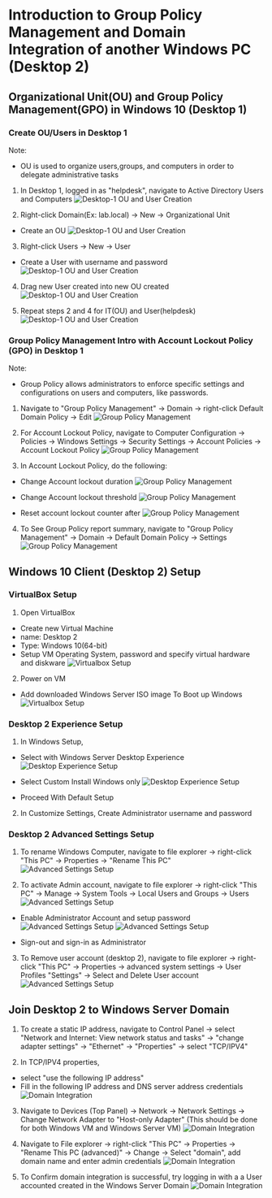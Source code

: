 # Introduction to Group Policy Management and Domain Integration of another Windows PC (Desktop 2)

## Organizational Unit(OU) and Group Policy Management(GPO) in Windows 10 (Desktop 1)
 
### Create OU/Users in Desktop 1
Note: 
- OU is used to organize users,groups, and computers in order to delegate administrative tasks

1. In Desktop 1, logged in as "helpdesk", navigate to Active Directory Users and Computers
![Desktop-1 OU and User Creation](./screenshots/desktop1-account-creation.png)

2. Right-click Domain(Ex: lab.local) -> New -> Organizational Unit
- Create an OU
![Desktop-1 OU and User Creation](./screenshots/desktop1-account-creation-2.png)

3. Right-click Users -> New -> User
- Create a User with username and password
![Desktop-1 OU and User Creation](./screenshots/desktop1-account-creation-3.png)

4. Drag new User created into new OU created
![Desktop-1 OU and User Creation](./screenshots/desktop1-account-creation-4.png)

5. Repeat steps 2 and 4 for IT(OU) and User(helpdesk)
![Desktop-1 OU and User Creation](./screenshots/desktop1-account-creation-5.png)

### Group Policy Management Intro with Account Lockout Policy (GPO) in Desktop 1
Note:
- Group Policy allows administrators to enforce specific settings and configurations on users and computers, like passwords.

1. Navigate to "Group Policy Management" -> Domain -> right-click Default Domain Policy -> Edit
![Group Policy Management](./screenshots/gpo-manage.png)

2. For Account Lockout Policy, navigate to Computer Configuration -> Policies -> Windows Settings -> Security Settings -> Account Policies -> Account Lockout Policy
![Group Policy Management](./screenshots/gpo-manage-2.png)

3. In Account Lockout Policy, do the following:

- Change Account lockout duration
![Group Policy Management](./screenshots/gpo-manage-3.png)

- Change Account lockout threshold
![Group Policy Management](./screenshots/gpo-manage-4.png)

- Reset account lockout counter after
![Group Policy Management](./screenshots/gpo-manage-5.png)

4. To See Group Policy report summary, navigate to "Group Policy Management" -> Domain -> Default Domain Policy -> Settings
![Group Policy Management](./screenshots/gpo-manage-6.png)



## Windows 10 Client (Desktop 2) Setup

### VirtualBox Setup

1. Open VirtualBox
- Create new Virtual Machine
- name: Desktop 2
- Type: Windows 10(64-bit)
- Setup VM Operating System, password and specify virtual hardware and diskware
![Virtualbox Setup](./screenshots/virtualbox-setup.png)

2. Power on VM
- Add downloaded Windows Server ISO image To Boot up Windows
![Virtualbox Setup](./screenshots/virtualbox-setup-2.png)

### Desktop 2 Experience Setup

1. In Windows Setup,
- Select with Windows Server Desktop Experience
![Desktop Experience Setup](./screenshots/desktop-experience-setup.png) 

- Select Custom Install Windows only
![Desktop Experience Setup](./screenshots/desktop-experience-setup.png) 

- Proceed With Default Setup

2. In Customize Settings, Create Administrator username and password


### Desktop 2 Advanced Settings Setup 

1. To rename Windows Computer, navigate to file explorer -> right-click "This PC" -> Properties -> "Rename This PC"
![Advanced Settings Setup](./screenshots/advanced-setting-setup.png)

2. To activate Admin account, navigate to file explorer -> right-click "This PC" -> Manage -> System Tools -> Local Users and Groups -> Users
![Advanced Settings Setup](./screenshots/advanced-setting-setup-2.png)

- Enable Administrator Account and setup password
![Advanced Settings Setup](./screenshots/advanced-setting-setup-3.png)
![Advanced Settings Setup](./screenshots/advanced-setting-setup-4.png)

- Sign-out and sign-in as Administrator

3. To Remove user account (desktop 2), navigate to file explorer -> right-click "This PC" -> Properties -> advanced system settings -> User Profiles "Settings" -> Select and Delete User account
![Advanced Settings Setup](./screenshots/advanced-setting-setup-5.png)

## Join Desktop 2 to Windows Server Domain 

1. To create a static IP address, navigate to Control Panel -> select "Network and Internet: View network status and tasks" -> "change adapter settings" -> "Ethernet" -> "Properties" -> select "TCP/IPV4"

2. In TCP/IPV4 properties,
- select "use the following IP address"
- Fill in the following IP address and DNS server address credentials
![Domain Integration](./screenshots/domain-integration.png)

3. Navigate to Devices (Top Panel) -> Network -> Network Settings -> Change Network Adapter to "Host-only Adapter" (This should be done for both Windows VM and Windows Server VM)
![Domain Integration](./screenshots/domain-integration-2.png)

4. Navigate to File explorer -> right-click "This PC" -> Properties -> "Rename This PC (advanced)" -> Change -> Select "domain", add domain name and enter admin credentials
![Domain Integration](./screenshots/domain-integration-3.png)

5. To Confirm domain integration is successful, try logging in with a a User accounted created in the Windows Server Domain 
![Domain Integration](./screenshots/domain-integration-4.png)
